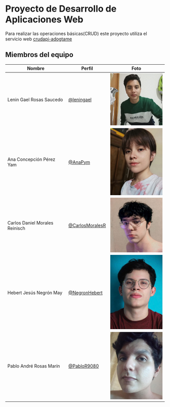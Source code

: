 # Proyecto de Desarrollo de Aplicaciones Web   
Para realizar las operaciones básicas(CRUD) este proyecto utiliza el servicio web [crudapi-adogtame](https://github.com/leningael/crudapi-adogtame)  
## Miembros del equipo
| Nombre | Perfil | Foto |
| -- | -- | -- |
| Lenin Gael Rosas Saucedo | [@leningael](https://github.com/leningael)| <img src="/miembros-equipo/foto-lenin.jpg" width="200"> |
| Ana Concepción Pérez Yam | [@AnaPym](https://github.com/AnaPym)| <img src="/miembros-equipo/foto-ana.jpg" width="200"> |
| Carlos Daniel Morales Reinisch | [@CarlosMoralesR](https://github.com/CarlosMoralesR)| <img src="/miembros-equipo/foto-carlos.jpeg" width="200"> |
| Hebert Jesús Negrón May | [@NegronHebert](https://github.com/NegronHebert)| <img src="/miembros-equipo/foto-hebert.jpeg" width="200"> |
| Pablo André Rosas Marín | [@PabloR9080](https://github.com/PabloR9080) | <img src="/miembros-equipo/foto-pablo.jpg" width="200"> |   
